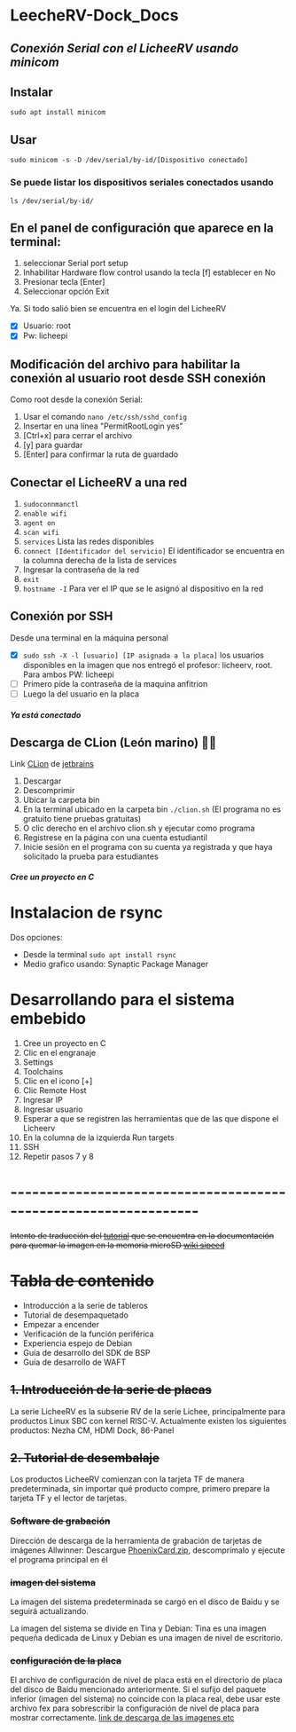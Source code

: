 # LeecheRV-Dock_Docs
## *Conexión Serial con el LicheeRV usando minicom*
## Instalar
```
sudo apt install minicom
```
## Usar
```
sudo minicom -s -D /dev/serial/by-id/[Dispositivo conectado]
```
### Se puede listar los dispositivos seriales conectados usando
```
ls /dev/serial/by-id/
```
## En el panel de configuración que aparece en la terminal:

1) seleccionar Serial port setup
2) Inhabilitar Hardware flow control usando la tecla [f] establecer en No
3) Presionar tecla [Enter]
4) Seleccionar opción Exit

Ya. Si todo salió bien se encuentra en el login del LicheeRV 
- [x] Usuario: root
- [x] Pw: licheepi

## Modificación del archivo para habilitar la conexión al usuario root desde SSH conexión
Como root desde la conexión Serial:
1. Usar el comando ``` nano /etc/ssh/sshd_config ```
2. Insertar en una línea "PermitRootLogin yes"
3. [Ctrl+x] para cerrar el archivo
4. [y] para guardar
5. [Enter] para confirmar la ruta de guardado
   
## Conectar el LicheeRV a una red
1. ``` sudoconnmanctl ```
2. ``` enable wifi ```
3. ``` agent on ```
4. ``` scan wifi ```
5. ``` services ``` Lista las redes disponibles
6. ``` connect [Identificador del servicio] ``` El identificador se encuentra en la columna derecha de la lista de services
7. Ingresar la contraseña de la red
8. ```exit```
9. ``` hostname -I ``` Para ver el IP que se le asignó al dispositivo en la red
## Conexión por SSH
Desde una terminal en la máquina personal
- [x] ```sudo ssh -X -l [usuario] [IP asignada a la placa]``` los usuarios disponibles en la imagen que nos entregó el profesor: licheerv, root. Para ambos PW: licheepi
- [ ] Primero pide la contraseña de la maquina anfitrion
- [ ] Luego la del usuario en la placa
#### ***Ya está conectado***
## Descarga de CLion (León marino) 🦁🐋
Link [CLion](https://www.jetbrains.com/es-es/clion/) de [jetbrains](https://www.jetbrains.com/es-es/)
1. Descargar
2. Descomprimir
3. Ubicar la carpeta bin
4. En la terminal ubicado en la carpeta bin ```./clion.sh``` (El programa no es gratuito tiene pruebas gratuitas)
5. O clic derecho en el archivo clion.sh y ejecutar como programa
6. Registrese en la página con una cuenta estudiantil
7. Inicie sesión en el programa con su cuenta ya registrada y que haya solicitado la prueba para estudiantes
#### ***Cree un proyecto en C***
# Instalacion de rsync
Dos opciones: 
* Desde la terminal ```sudo apt install rsync```
* Medio grafico usando: Synaptic Package Manager
# Desarrollando para el sistema embebido
1. Cree un proyecto en C
2. Clic en el engranaje
3. Settings
4. Toolchains
5. Clic en el icono [+]
6. Clic Remote Host
7. Ingresar IP
8. Ingresar usuario
9. Esperar a que se registren las herramientas que de las que dispone el Licheerv
10. En la columna de la izquierda Run targets
11. SSH
12. Repetir pasos 7 y 8

# ----------------------------------------------------------------
~~Intento de traducción del [tutorial](https://bbs.sipeed.com/thread/1300) que se encuentra en la documentación para quemar la imagen en la memoria microSD [wiki sipeed](https://wiki.sipeed.com/hardware/en/lichee/RV/flash.html)~~
# ~~Tabla de contenido~~
  * Introducción a la serie de tableros
  * Tutorial de desempaquetado
  * Empezar a encender
  * Verificación de la función periférica
  * Experiencia espejo de Debian
  * Guía de desarrollo del SDK de BSP
  * Guía de desarrollo de WAFT
## ~~1. Introducción de la serie de placas~~
La serie LicheeRV es la subserie RV de la serie Lichee, principalmente para productos Linux SBC con kernel RISC-V. Actualmente existen los siguientes productos: Nezha CM, HDMI Dock, 86-Panel
## ~~2. Tutorial de desembalaje~~
Los productos LicheeRV comienzan con la tarjeta TF de manera predeterminada, sin importar qué producto compre, primero prepare la tarjeta TF y el lector de tarjetas.
### ~~Software de grabación~~
Dirección de descarga de la herramienta de grabación de tarjetas de imágenes Allwinner: 
Descargue [PhoenixCard.zip](https://dl.sipeed.com/shareURL/LICCHEE/D1/Lichee_RV/tool), descomprímalo y ejecute el programa principal en él
### ~~imagen del sistema~~
La imagen del sistema predeterminada se cargó en el disco de Baidu y se seguirá actualizando.

La imagen del sistema se divide en Tina y Debian: Tina es una imagen pequeña dedicada de Linux y Debian es una imagen de nivel de escritorio.
### ~~configuración de la placa~~
El archivo de configuración de nivel de placa está en el directorio de placa del disco de Baidu mencionado anteriormente. Si el sufijo del paquete inferior (imagen del sistema) no coincide con la placa real, debe usar este archivo fex para sobrescribir la configuración de nivel de placa para mostrar correctamente.
[link de descarga de las imagenes etc](https://mega.nz/folder/lx4CyZBA#PiFhY7oSVQ3gp2ZZ_AnwYA)
